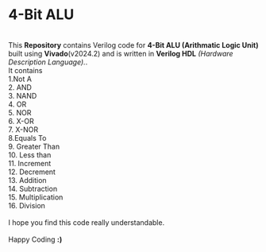 # 4-Bit ALU
<br>
This <b>Repository</b> contains Verilog code for <b>4-Bit ALU (Arithmatic Logic Unit)</b> built using <b>Vivado</b>(v2024.2) and is written in <b>Verilog HDL</b> <i>(Hardware Description Language).</i>.
<br>
It contains <br>1.Not A <br>2. AND <br>3. NAND <br>4. OR <br>5. NOR <br>6. X-OR <br>7. X-NOR <br>8.Equals To <br>9. Greater Than <br>10. Less than <br>11. Increment <br>12. Decrement <br>13. Addition <br>14. Subtraction <br>15. Multiplication <br>16. Division
<br><br>
I hope you find this code really understandable. <br><br> Happy Coding <b>:)</b>
